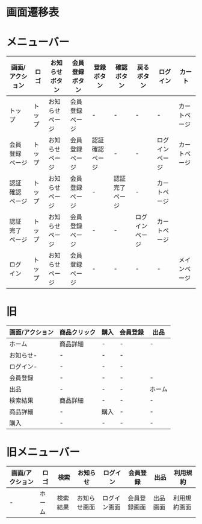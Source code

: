 # 画面遷移表


# メニューバー
|画面/アクション|ロゴ|お知らせボタン|会員登録ボタン|登録ボタン|確認ボタン|戻るボタン|ログイン|カート|
|-|-|-|-|-|-|-|-|-|
|トップ|トップ|お知らせページ|会員登録ページ|-|-|-|-|カートページ|
|会員登録ページ|トップ|お知らせページ|会員登録ページ|認証確認ページ|-|-|ログインページ|カートページ|
|認証確認ページ|トップ|お知らせページ|会員登録ページ|-|認証完了ページ|-|カートページ|
|認証完了ページ|トップ|お知らせページ|会員登録ページ|-|-|ログインページ|カートページ|
|ログイン|トップ|お知らせページ|会員登録ページ|-|-|-|-|メインページ|カートページ|

# 旧
|画面/アクション|商品クリック|購入|会員登録|出品|
|-|-|-|-|-|
|ホーム|商品詳細|-|-|-|
|お知らせ-|-|-|-|
|ログイン-|-|-|-|
|会員登録|-|-|-|-|
|出品|-|-|-|ホーム|
|検索結果|商品詳細|-|-|-|
|商品詳細|-|購入|-|-|
|購入|-|-|-|-|

# 旧メニューバー
|画面/アクション|ロゴ|検索|お知らせ|ログイン|会員登録|出品|利用規約|
|-|-|-|-|-|-|-|-|
|-|ホーム|検索結果|お知らせ画面|ログイン画面|会員登録画面|出品画面|利用規約画面|
